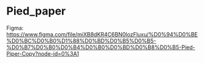 # Pied_paper
Figma: https://www.figma.com/file/miXB8dKR4C6BN0lozFluxu/%D0%94%D0%BE%D0%BC%D0%B0%D1%88%D0%BD%D0%B5%D0%B5-%D0%B7%D0%B0%D0%B4%D0%B0%D0%BD%D0%B8%D0%B5-Pied-Piper-Copy?node-id=0%3A1
